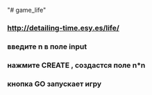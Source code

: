 "# game_life" 

### http://detailing-time.esy.es/life/
### введите n в поле input
### нажмите CREATE , создастся поле n*n
### кнопка GO запускает игру

